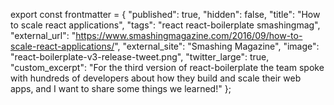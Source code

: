 export const frontmatter = {
  "published": true,
  "hidden": false,
  "title": "How to scale react applications",
  "tags": "react react-boilerplate smashingmag",
  "external_url": "https://www.smashingmagazine.com/2016/09/how-to-scale-react-applications/",
  "external_site": "Smashing Magazine",
  "image": "react-boilerplate-v3-release-tweet.png",
  "twitter_large": true,
  "custom_excerpt": "For the third version of react-boilerplate the team spoke with hundreds of developers about how they build and scale their web apps, and I want to share some things we learned!"
};


